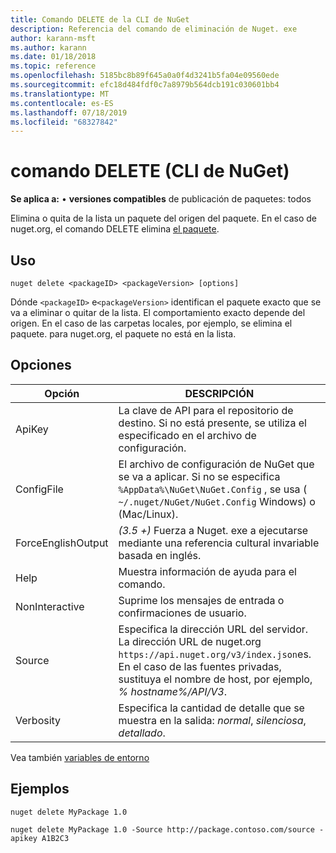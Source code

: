 ```yaml
---
title: Comando DELETE de la CLI de NuGet
description: Referencia del comando de eliminación de Nuget. exe
author: karann-msft
ms.author: karann
ms.date: 01/18/2018
ms.topic: reference
ms.openlocfilehash: 5185bc8b89f645a0a0f4d3241b5fa04e09560ede
ms.sourcegitcommit: efc18d484fdf0c7a8979b564dcb191c030601bb4
ms.translationtype: MT
ms.contentlocale: es-ES
ms.lasthandoff: 07/18/2019
ms.locfileid: "68327842"
---
```

# <a name="delete-command-nuget-cli"></a>comando DELETE (CLI de NuGet)

**Se aplica a:** &bullet; **versiones compatibles** de publicación de paquetes: todos

Elimina o quita de la lista un paquete del origen del paquete. En el caso de nuget.org, el comando DELETE elimina [el paquete](../../nuget-org/policies/deleting-packages.md).

## <a name="usage"></a>Uso

```cli
nuget delete <packageID> <packageVersion> [options]
```

Dónde `<packageID>` e`<packageVersion>` identifican el paquete exacto que se va a eliminar o quitar de la lista. El comportamiento exacto depende del origen. En el caso de las carpetas locales, por ejemplo, se elimina el paquete. para nuget.org, el paquete no está en la lista.

## <a name="options"></a>Opciones

| Opción | DESCRIPCIÓN |
| --- | --- |
| ApiKey | La clave de API para el repositorio de destino. Si no está presente, se utiliza el especificado en el archivo de configuración. |
| ConfigFile | El archivo de configuración de NuGet que se va a aplicar. Si no se especifica `%AppData%\NuGet\NuGet.Config` , se usa ( `~/.nuget/NuGet/NuGet.Config` Windows) o (Mac/Linux).|
| ForceEnglishOutput | *(3.5 +)* Fuerza a Nuget. exe a ejecutarse mediante una referencia cultural invariable basada en inglés. |
| Help | Muestra información de ayuda para el comando. |
| NonInteractive | Suprime los mensajes de entrada o confirmaciones de usuario. |
| Source | Especifica la dirección URL del servidor. La dirección URL de nuget.org `https://api.nuget.org/v3/index.json`es. En el caso de las fuentes privadas, sustituya el nombre de host, por ejemplo, *% hostname%/API/V3*. |
| Verbosity | Especifica la cantidad de detalle que se muestra en la salida: *normal*, *silenciosa*, *detallado*. |

Vea también [variables de entorno](cli-ref-environment-variables.md)

## <a name="examples"></a>Ejemplos

```cli
nuget delete MyPackage 1.0

nuget delete MyPackage 1.0 -Source http://package.contoso.com/source -apikey A1B2C3
```
